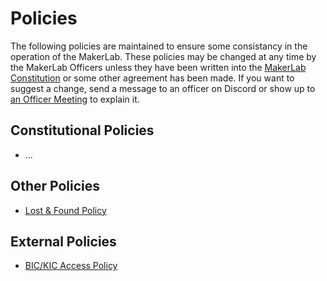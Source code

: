 # Policies
The following policies are maintained to ensure some consistancy in the operation of the MakerLab. These policies may be changed at any time by the MakerLab Officers unless they have been written into the [MakerLab Constitution](../MakerLab%20Constitution/active_constitution.md) or some other agreement has been made. If you want to suggest a change, send a message to an officer on Discord or show up to [an Officer Meeting](../officer_weekly_meetings.md) to explain it.

## Constitutional Policies
- ...
## Other Policies
- [Lost & Found Policy](lost_and_found.md)
## External Policies
- [BIC/KIC Access Policy](bic_kic_access.md)
